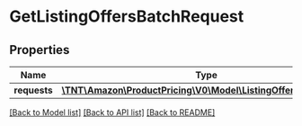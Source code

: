 # GetListingOffersBatchRequest

## Properties
Name | Type | Description | Notes
------------ | ------------- | ------------- | -------------
**requests** | [**\TNT\Amazon\ProductPricing\V0\Model\ListingOffersRequestList**](ListingOffersRequestList.md) |  | [optional] 

[[Back to Model list]](../README.md#documentation-for-models) [[Back to API list]](../README.md#documentation-for-api-endpoints) [[Back to README]](../README.md)


